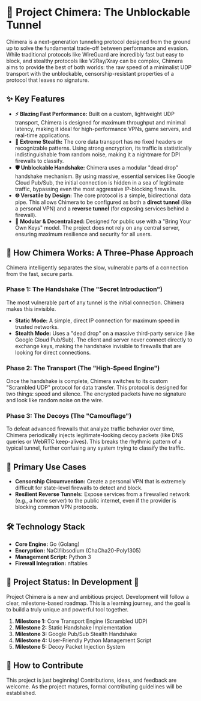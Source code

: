 🚀 Project Chimera: The Unblockable Tunnel
==========================================

Chimera is a next-generation tunneling protocol designed from the ground up to solve the fundamental trade-off between performance and evasion. While traditional protocols like WireGuard are incredibly fast but easy to block, and stealthy protocols like V2Ray/Xray can be complex, Chimera aims to provide the best of both worlds: the raw speed of a minimalist UDP transport with the unblockable, censorship-resistant properties of a protocol that leaves no signature.

✨ Key Features
--------------

*   **⚡ Blazing Fast Performance:** Built on a custom, lightweight UDP transport, Chimera is designed for maximum throughput and minimal latency, making it ideal for high-performance VPNs, game servers, and real-time applications.
*   **👻 Extreme Stealth:** The core data transport has no fixed headers or recognizable patterns. Using strong encryption, its traffic is statistically indistinguishable from random noise, making it a nightmare for DPI firewalls to classify.
*   **🛡️ Unblockable Handshake:** Chimera uses a modular "dead drop" handshake mechanism. By using massive, essential services like Google Cloud Pub/Sub, the initial connection is hidden in a sea of legitimate traffic, bypassing even the most aggressive IP-blocking firewalls.
*   **🌐 Versatile by Design:** The core protocol is a simple, bidirectional data pipe. This allows Chimera to be configured as both a **direct tunnel** (like a personal VPN) and a **reverse tunnel** (for exposing services behind a firewall).
*   **🧩 Modular & Decentralized:** Designed for public use with a "Bring Your Own Keys" model. The project does not rely on any central server, ensuring maximum resilience and security for all users.

🔬 How Chimera Works: A Three-Phase Approach
--------------------------------------------

Chimera intelligently separates the slow, vulnerable parts of a connection from the fast, secure parts.

### Phase 1: The Handshake (The "Secret Introduction")

The most vulnerable part of any tunnel is the initial connection. Chimera makes this invisible.

*   **Static Mode:** A simple, direct IP connection for maximum speed in trusted networks.
*   **Stealth Mode:** Uses a "dead drop" on a massive third-party service (like Google Cloud Pub/Sub). The client and server never connect directly to exchange keys, making the handshake invisible to firewalls that are looking for direct connections.

### Phase 2: The Transport (The "High-Speed Engine")

Once the handshake is complete, Chimera switches to its custom "Scrambled UDP" protocol for data transfer. This protocol is designed for two things: speed and silence. The encrypted packets have no signature and look like random noise on the wire.

### Phase 3: The Decoys (The "Camouflage")

To defeat advanced firewalls that analyze traffic behavior over time, Chimera periodically injects legitimate-looking decoy packets (like DNS queries or WebRTC keep-alives). This breaks the rhythmic pattern of a typical tunnel, further confusing any system trying to classify the traffic.

🎯 Primary Use Cases
--------------------

*   **Censorship Circumvention:** Create a personal VPN that is extremely difficult for state-level firewalls to detect and block.
*   **Resilient Reverse Tunnels:** Expose services from a firewalled network (e.g., a home server) to the public internet, even if the provider is blocking common VPN protocols.

🛠️ Technology Stack
--------------------

*   **Core Engine:** Go (Golang)
*   **Encryption:** NaCl/libsodium (ChaCha20-Poly1305)
*   **Management Script:** Python 3
*   **Firewall Integration:** nftables

🚧 Project Status: In Development 🚧
------------------------------------

Project Chimera is a new and ambitious project. Development will follow a clear, milestone-based roadmap. This is a learning journey, and the goal is to build a truly unique and powerful tool together.

1.  **Milestone 1:** Core Transport Engine (Scrambled UDP)
2.  **Milestone 2:** Static Handshake Implementation
3.  **Milestone 3:** Google Pub/Sub Stealth Handshake
4.  **Milestone 4:** User-Friendly Python Management Script
5.  **Milestone 5:** Decoy Packet Injection System

🤝 How to Contribute
--------------------

This project is just beginning! Contributions, ideas, and feedback are welcome. As the project matures, formal contributing guidelines will be established.
